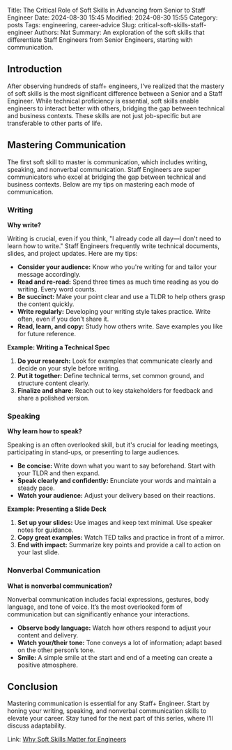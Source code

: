 Title: The Critical Role of Soft Skills in Advancing from Senior to Staff Engineer
Date: 2024-08-30 15:45
Modified: 2024-08-30 15:55
Category: posts
Tags: engineering, career-advice
Slug: critical-soft-skills-staff-engineer
Authors: Nat
Summary: An exploration of the soft skills that differentiate Staff Engineers from Senior Engineers, starting with communication.

## Introduction

After observing hundreds of staff+ engineers, I've realized that the mastery of soft skills is the most significant difference between a Senior and a Staff Engineer. While technical proficiency is essential, soft skills enable engineers to interact better with others, bridging the gap between technical and business contexts. These skills are not just job-specific but are transferable to other parts of life.

## Mastering Communication

The first soft skill to master is communication, which includes writing, speaking, and nonverbal communication. Staff Engineers are super communicators who excel at bridging the gap between technical and business contexts. Below are my tips on mastering each mode of communication.

### Writing

**Why write?**

Writing is crucial, even if you think, "I already code all day—I don't need to learn how to write." Staff Engineers frequently write technical documents, slides, and project updates. Here are my tips:

- **Consider your audience:** Know who you're writing for and tailor your message accordingly.
- **Read and re-read:** Spend three times as much time reading as you do writing. Every word counts.
- **Be succinct:** Make your point clear and use a TLDR to help others grasp the content quickly.
- **Write regularly:** Developing your writing style takes practice. Write often, even if you don't share it.
- **Read, learn, and copy:** Study how others write. Save examples you like for future reference.

**Example: Writing a Technical Spec**

1. **Do your research:** Look for examples that communicate clearly and decide on your style before writing.
2. **Put it together:** Define technical terms, set common ground, and structure content clearly.
3. **Finalize and share:** Reach out to key stakeholders for feedback and share a polished version.

### Speaking

**Why learn how to speak?**

Speaking is an often overlooked skill, but it's crucial for leading meetings, participating in stand-ups, or presenting to large audiences. 

- **Be concise:** Write down what you want to say beforehand. Start with your TLDR and then expand.
- **Speak clearly and confidently:** Enunciate your words and maintain a steady pace.
- **Watch your audience:** Adjust your delivery based on their reactions.

**Example: Presenting a Slide Deck**

1. **Set up your slides:** Use images and keep text minimal. Use speaker notes for guidance.
2. **Copy great examples:** Watch TED talks and practice in front of a mirror.
3. **End with impact:** Summarize key points and provide a call to action on your last slide.

### Nonverbal Communication

**What is nonverbal communication?**

Nonverbal communication includes facial expressions, gestures, body language, and tone of voice. It’s the most overlooked form of communication but can significantly enhance your interactions.

- **Observe body language:** Watch how others respond to adjust your content and delivery.
- **Watch your/their tone:** Tone conveys a lot of information; adapt based on the other person’s tone.
- **Smile:** A simple smile at the start and end of a meeting can create a positive atmosphere.

## Conclusion

Mastering communication is essential for any Staff+ Engineer. Start by honing your writing, speaking, and nonverbal communication skills to elevate your career. Stay tuned for the next part of this series, where I’ll discuss adaptability.

Link: [Why Soft Skills Matter for Engineers](https://pathtostaff.substack.com/p/weak-soft-skills-why-you-are-stuck)

